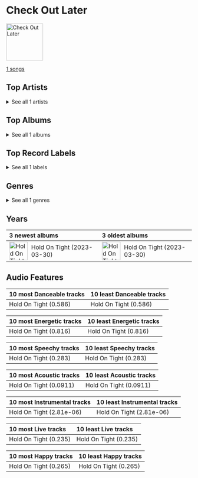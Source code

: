# Check Out Later


<img src="https://i.scdn.co/image/ab67616d0000b273fe31201bbc019b1636066dc3" alt="Check Out Later" width="100" />

[1 songs](tracks.md)

## Top Artists






<details>
<summary>See all 1 artists</summary>

| Number of Tracks | Art | Artist | 🔗 |
|---:|:---|:---|:---|
| 1 | <img src="https://i.scdn.co/image/ab6761610000e5eb848461f60f0f337dadbf396f" alt="" width="50" /> | [aespa](../../artists/aespa.md) | [🔗](https://open.spotify.com/artist/6YVMFz59CuY7ngCxTxjpxE) |

</details>


## Top Albums




<details>
<summary>See all 1 albums</summary>

| Number of Tracks | Art | Album | Release Date | 🔗 |
|---:|:---|:---|:---|:---|
| 1 | <img src="https://i.scdn.co/image/ab67616d0000b273fe31201bbc019b1636066dc3" alt="" width="50" /> | Hold On Tight | 2023-03-30 | [🔗](https://open.spotify.com/album/4bWGRs1SqNwFXaRDXRAANN) |

</details>


## Top Record Labels




<details>
<summary>See all 1 labels</summary>

| Number of Tracks | Label |
|---:|:---|
| 1 | Parlophone UK |

</details>


## Genres




<details>
<summary>See all 1 genres</summary>

| Number of Tracks | Genre |
|---:|:---|
| 1 | [k-pop girl group](../../genres/k_pop_girl_group.md) |

</details>


## Years





| 3 newest albums | 3 oldest albums |
|:---|:---|
| <div style="display:flex; align-items:center;"><img src="https://i.scdn.co/image/ab67616d0000b273fe31201bbc019b1636066dc3" alt="Hold On Tight" width="50" /> <span style="padding-left:10px;">Hold On Tight (2023-03-30)</span></div> | <div style="display:flex; align-items:center;"><img src="https://i.scdn.co/image/ab67616d0000b273fe31201bbc019b1636066dc3" alt="Hold On Tight" width="50" /> <span style="padding-left:10px;">Hold On Tight (2023-03-30)</span></div> |
## Audio Features

| 10 most Danceable tracks | 10 least Danceable tracks |
|:---|:---|
| Hold On Tight (0.586) | Hold On Tight (0.586) |

| 10 most Energetic tracks | 10 least Energetic tracks |
|:---|:---|
| Hold On Tight (0.816) | Hold On Tight (0.816) |

| 10 most Speechy tracks | 10 least Speechy tracks |
|:---|:---|
| Hold On Tight (0.283) | Hold On Tight (0.283) |

| 10 most Acoustic tracks | 10 least Acoustic tracks |
|:---|:---|
| Hold On Tight (0.0911) | Hold On Tight (0.0911) |

| 10 most Instrumental tracks | 10 least Instrumental tracks |
|:---|:---|
| Hold On Tight (2.81e-06) | Hold On Tight (2.81e-06) |

| 10 most Live tracks | 10 least Live tracks |
|:---|:---|
| Hold On Tight (0.235) | Hold On Tight (0.235) |

| 10 most Happy tracks | 10 least Happy tracks |
|:---|:---|
| Hold On Tight (0.265) | Hold On Tight (0.265) |
